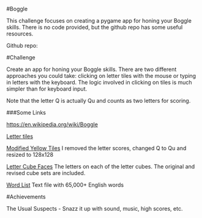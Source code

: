 #Boggle

This challenge focuses on creating a pygame app for honing your Boggle skills. There is no code provided, but the github repo has some useful resources.

Github repo: 


#Challenge

Create an app for honing your Boggle skills. There are two different approaches you could take: clicking on letter tiles with
 the mouse or typing in letters with the keyboard. The logic involved in clicking on tiles is much simpler than for keyboard input. 
 
Note that the letter Q is actually Qu and counts as two letters for scoring.

###Some Links

https://en.wikipedia.org/wiki/Boggle

[Letter tiles](http://kenney.nl/assets/letter-tiles)

[Modified Yellow Tiles]() I removed the letter scores, changed Q to Qu and resized to 128x128

[Letter Cube Faces]() The letters on each of the letter cubes. The original and revised cube sets are included.

[Word List]() Text file with 65,000+ English words

#Achievements

The Usual Suspects - Snazz it up with sound, music, high scores, etc.